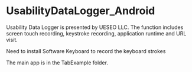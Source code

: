# UsabilityDataLogger_Android

Usability Data Logger is presented by UESEO LLC. The function includes screen touch recording, keystroke recording, application runtime and URL
visit. 


Need to install Software Keyboard to record the keyboard strokes

The main app is in the TabExample folder. 
